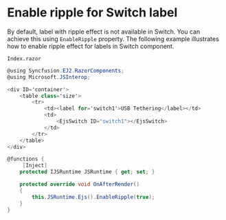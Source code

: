 # Enable ripple for Switch label

By default, label with ripple effect is not available in Switch. You can achieve this using `EnableRipple`
property. The following example illustrates how to enable ripple effect for labels in Switch component.

`Index.razor`

```csharp
@using Syncfusion.EJ2.RazorComponents;
@using Microsoft.JSInterop;

<div ID='container'>
    <table class='size'>
        <tr>
            <td><label for='switch1'>USB Tethering</label></td>
            <td>
                <EjsSwitch ID="switch1"></EjsSwitch>
            </td>
        </tr>
    </table>
</div>

@functions {
     [Inject]
    protected IJSRuntime JSRuntime { get; set; }

    protected override void OnAfterRender()
    {
        this.JSRuntime.Ejs().EnableRipple(true);
    }
}

  ```